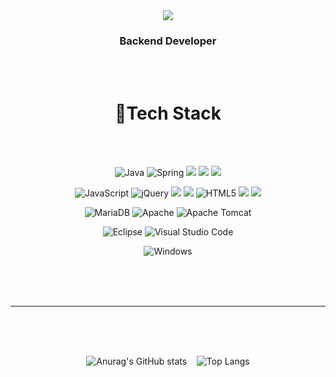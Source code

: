 
<div align="center">
  <img src="https://capsule-render.vercel.app/api?type=Venom&color=EBF400&height=200&section=header&text=Welecome&nbsp;to&nbsp;DongjunCoding!&fontSize=40&fontColor=0C0C0C" />
</div>

<div align="center">
  
  ### Backend Developer
  
</div>

<br><br>

<div align="center">
  <h1>🔨Tech Stack</h1>
</div>

<br><br>

<div align="center">

![Java](https://img.shields.io/badge/java-%23ED8B00.svg?style=for-the-badge&logo=openjdk&logoColor=white)
![Spring](https://img.shields.io/badge/spring-%236DB33F.svg?style=for-the-badge&logo=spring&logoColor=white)
<img src="https://img.shields.io/badge/SpringBoot-6DB33F?style=for-the-badge&logo=SpringBoot&logoColor=white">
<img src="https://img.shields.io/badge/SpringSecurity-6DB33F?style=for-the-badge&logo=SpringSecurity&logoColor=white">
<img src="https://img.shields.io/badge/JSP-4398CC?style=for-the-badge&logo=JSP&logoColor=white">

![JavaScript](https://img.shields.io/badge/javascript-%23323330.svg?style=for-the-badge&logo=javascript&logoColor=%23F7DF1E)
![jQuery](https://img.shields.io/badge/jquery-%230769AD.svg?style=for-the-badge&logo=jquery&logoColor=white)
<img src="https://img.shields.io/badge/AJAX-0769AD?style=for-the-badge&logo=AJAX&logoColor=white">
<img src="https://img.shields.io/badge/JSON-000000?style=for-the-badge&logo=JSON&logoColor=white">
![HTML5](https://img.shields.io/badge/html5-%23E34F26.svg?style=for-the-badge&logo=html5&logoColor=white)
<img src="https://img.shields.io/badge/CSS-1572B6?style=for-the-badge&logo=CSS&logoColor=white">
<img src="https://img.shields.io/badge/Bootstrap-7952B3?style=for-the-badge&logo=Bootstrap&logoColor=white">

![MariaDB](https://img.shields.io/badge/MariaDB-003545?style=for-the-badge&logo=mariadb&logoColor=white)
![Apache](https://img.shields.io/badge/apache-%23D42029.svg?style=for-the-badge&logo=apache&logoColor=white)
![Apache Tomcat](https://img.shields.io/badge/apache%20tomcat-%23F8DC75.svg?style=for-the-badge&logo=apache-tomcat&logoColor=black)

![Eclipse](https://img.shields.io/badge/Eclipse-FE7A16.svg?style=for-the-badge&logo=Eclipse&logoColor=white)
![Visual Studio Code](https://img.shields.io/badge/Visual%20Studio%20Code-0078d7.svg?style=for-the-badge&logo=visual-studio-code&logoColor=white)

![Windows](https://img.shields.io/badge/Windows-0078D6?style=for-the-badge&logo=windows&logoColor=white)

</div>

<br><br><br>
<hr>
<br><br><br>
<div align="center">
  
  ![Anurag's GitHub stats](https://github-readme-stats.vercel.app/api?username=DongJunCoding&show_icons=true&theme=merko)&nbsp;&nbsp;&nbsp;
  ![Top Langs](https://github-readme-stats.vercel.app/api/top-langs/?username=DongJunCoding&layout=compact)
  
</div>
